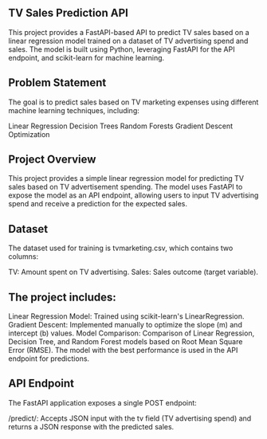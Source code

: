 ## TV Sales Prediction API
This project provides a FastAPI-based API to predict TV sales based on a linear regression model trained on a dataset of TV advertising spend and sales. The model is built using Python, leveraging FastAPI for the API endpoint, and scikit-learn for machine learning.

## Problem Statement
The goal is to predict sales based on TV marketing expenses using different machine learning techniques, including:

Linear Regression
Decision Trees
Random Forests
Gradient Descent Optimization

## Project Overview
This project provides a simple linear regression model for predicting TV sales based on TV advertisement spending. The model uses FastAPI to expose the model as an API endpoint, allowing users to input TV advertising spend and receive a prediction for the expected sales.

## Dataset
The dataset used for training is tvmarketing.csv, which contains two columns:

TV: Amount spent on TV advertising.
Sales: Sales outcome (target variable).

## The project includes:
Linear Regression Model: Trained using scikit-learn's LinearRegression.
Gradient Descent: Implemented manually to optimize the slope (m) and intercept (b) values.
Model Comparison: Comparison of Linear Regression, Decision Tree, and Random Forest models based on Root Mean Square Error (RMSE).
The model with the best performance is used in the API endpoint for predictions.

## API Endpoint
The FastAPI application exposes a single POST endpoint:

/predict/: Accepts JSON input with the tv field (TV advertising spend) and returns a JSON response with the predicted sales.
